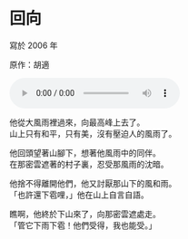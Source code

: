# 回向

寫於 2006 年

原作：胡適

<audio src="return.mp3" controls>
Your browser does not support the audio element.
</audio>

他從大風雨裡過來，向最高峰上去了。<br>
山上只有和平，只有美，沒有壓迫人的風雨了。

他回頭望著山腳下，想著他風雨中的同伴。<br>
在那密雲遮著的村子裏，忍受那風雨的沈暗。

他捨不得離開他們，他又討厭那山下的風和雨。<br>
「也許還下雹哩，」他在山上自言自語。

瞧啊，他終於下山來了，向那密雲遮處走。<br>
「管它下雨下雹！他們受得，我也能受。」
